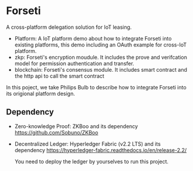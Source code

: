 # Forseti
A cross-platform delegation solution for IoT leasing.

* Platform: A IoT platform demo about how to integrate Forseti into existing platforms, this demo including an OAuth example for cross-IoT platform.
* zkp: Forseti's encryption moudule. It includes the prove and verifcation model for permission authentication and transfer.
* blockchain: Forseti's consensus module. It includes smart contract and the http api to call the smart contract

In this poject, we take Philips Bulb to describe how to integrate Forseti into its origional platform design.

## Dependency
* Zero-knowledge Proof: ZKBoo and its dependency
https://github.com/Sobuno/ZKBoo

* Decentralized Ledger: Hyperledger Fabric (v2.2 LTS) and its dependency
https://hyperledger-fabric.readthedocs.io/en/release-2.2/

    You need to deploy the ledger by yourselves to run this project.




